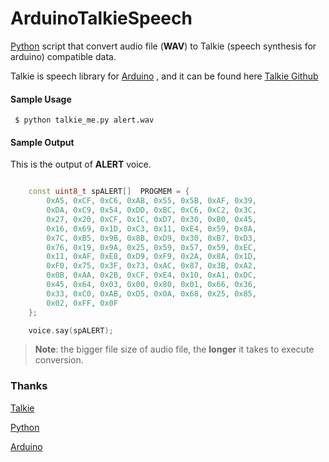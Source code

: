 # ArduinoTalkieSpeech

[Python](https://www.python.org/) script that convert audio file (**WAV**) to Talkie (speech synthesis for arduino) compatible data.

Talkie is speech library for [Arduino](https://www.arduino.cc/) , and it can be found here [Talkie Github](https://github.com/going-digital/Talkie)

#### Sample Usage

	 $ python talkie_me.py alert.wav

#### Sample Output

This is the output of **ALERT** voice.

```C++

    const uint8_t spALERT[]  PROGMEM = {
		0xA5, 0xCF, 0xC6, 0xAB, 0x55, 0x5B, 0xAF, 0x39,
		0xDA, 0xC9, 0x54, 0xDD, 0xBC, 0xC6, 0xC2, 0x3C,
		0x27, 0x20, 0xCF, 0x1C, 0xD7, 0x30, 0xB0, 0x45,
		0x16, 0x69, 0x1D, 0xC3, 0x11, 0xE4, 0x59, 0x8A,
		0x7C, 0xB5, 0x9B, 0x8B,	0xD9, 0x30, 0xB7, 0xD3, 
		0x76, 0x19, 0x9A, 0x25, 0x59, 0x57, 0x59, 0xEC, 
		0x11, 0xAF, 0xE8, 0xD9, 0xF9, 0x2A, 0x8A, 0x1D,
		0xF0, 0x75, 0x3F, 0x73, 0xAC, 0x87, 0x3B, 0xA2,
		0x0B, 0xAA, 0x2B, 0xCF, 0xE4, 0x10, 0xA1, 0xDC,
		0x45, 0x64, 0x03, 0x00, 0x80, 0x01, 0x66, 0x36,
		0x33, 0xC0, 0xAB, 0xD5, 0x0A, 0x68, 0x25, 0x85,
		0x02, 0xFF, 0x0F
    };

    voice.say(spALERT);
```

> **Note**: the bigger file size of audio file, the **longer** it takes to execute conversion.

### Thanks

[Talkie](https://github.com/going-digital/Talkie)

[Python](https://www.python.org/)

[Arduino](https://www.arduino.cc/)



